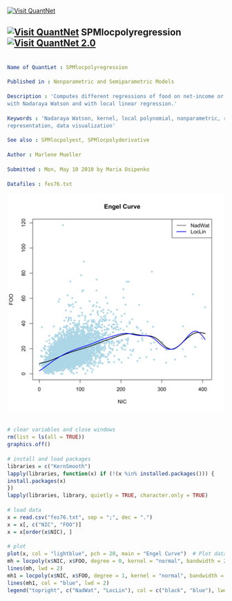 
[<img src="https://github.com/QuantLet/Styleguide-and-FAQ/blob/master/pictures/banner.png" width="880" alt="Visit QuantNet">](http://quantlet.de/index.php?p=info)

## [<img src="https://github.com/QuantLet/Styleguide-and-Validation-procedure/blob/master/pictures/qloqo.png" alt="Visit QuantNet">](http://quantlet.de/) **SPMlocpolyregression** [<img src="https://github.com/QuantLet/Styleguide-and-Validation-procedure/blob/master/pictures/QN2.png" width="60" alt="Visit QuantNet 2.0">](http://quantlet.de/d3/ia)

```yaml

Name of QuantLet : SPMlocpolyregression

Published in : Nonparametric and Semiparametric Models

Description : 'Computes different regressions of food on net-income or the UK 1976 expenditure data
with Nadaraya Watson and with local linear regression.'

Keywords : 'Nadaraya Watson, kernel, local polynomial, nonparametric, regression, plot, graphical
representation, data visualization'

See also : SPMlocpolyest, SPMlocpolyderivative

Author : Marlene Mueller

Submitted : Mon, May 10 2010 by Maria Osipenko

Datafiles : fes76.txt

```

![Picture1](SPMlocpolyregression-1.png)


```r

# clear variables and close windows
rm(list = ls(all = TRUE))
graphics.off()

# install and load packages
libraries = c("KernSmooth")
lapply(libraries, function(x) if (!(x %in% installed.packages())) {
install.packages(x)
})
lapply(libraries, library, quietly = TRUE, character.only = TRUE)

# load data
x = read.csv("fes76.txt", sep = ";", dec = ".")
x = x[, c("NIC", "FOO")]
x = x[order(x$NIC), ]

# plot
plot(x, col = "lightblue", pch = 20, main = "Engel Curve")  # Plot data points
mh = locpoly(x$NIC, x$FOO, degree = 0, kernel = "normal", bandwidth = 20)  # Nadaraya-Watson regression
lines(mh, lwd = 2)
mh1 = locpoly(x$NIC, x$FOO, degree = 1, kernel = "normal", bandwidth = 20)  # Local linear regression
lines(mh1, col = "blue", lwd = 2)
legend("topright", c("NadWat", "LocLin"), col = c("black", "blue"), lwd = c(1, 2))

```
